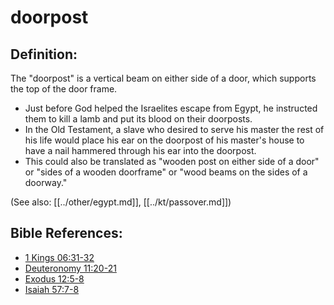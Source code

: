 # doorpost #

## Definition: ##

The "doorpost" is a vertical beam on either side of a door, which supports the top of the door frame.

* Just before God helped the Israelites escape from Egypt, he instructed them to kill a lamb and put its blood on their doorposts.
* In the Old Testament, a slave who desired to serve his master the rest of his life would place his ear on the doorpost of his master's house to have a nail hammered through his ear into the doorpost.
* This could also be translated as "wooden post on either side of a door" or "sides of a wooden doorframe" or "wood beams on the sides of a doorway."

(See also: [[../other/egypt.md]], [[../kt/passover.md]])

## Bible References: ##

* [1 Kings 06:31-32](en/tn/1ki/help/06/31)
* [Deuteronomy 11:20-21](en/tn/deu/help/11/20)
* [Exodus 12:5-8](en/tn/exo/help/12/05)
* [Isaiah 57:7-8](en/tn/isa/help/57/07)